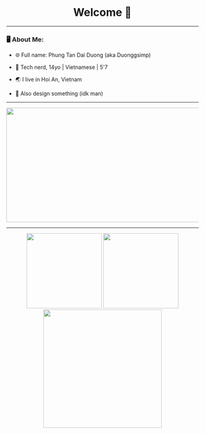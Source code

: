 # <h1 align=center>  Welcome 👋
  
---
### 🖥 About Me:
- 🌐 Full name: Phung Tan Dai Duong (aka Duonggsimp) 

- 🤖 Tech nerd, 14yo | Vietnamese | 5'7

- 🌏 I live in Hoi An, Vietnam

- 📐 Also design something (idk man)
---
<div align="center">
  <img src="https://th.bing.com/th/id/R.6dbf3c6509b3510a1f32a1e736946269?rik=gLqYov0j3enyUA&pid=ImgRaw&r=0" width="600" height="300"/>
</div>

---
<p align="center" >
  <img height="197" src="https://github-readme-stats-bqhz.vercel.app/api?username=Duonggsimp&show_icons=true&hide_border=true&theme=dracula&count_private=true">
  
  <img height="197" src="https://github-readme-stats.vercel.app/api/top-langs/?username=Duonggsimp&size_weight=0.1&count_weight=0.9&hide_border=true&layout=compact&theme=dracula&langs_count=10">
  
  <img height="310" src="https://github-readme-streak-stats.herokuapp.com?user=Duonggsimp&hide_border=true&theme=dracula&border_radius=5&date_format=M%20j%5B%2C%20Y%5D">
</p>




